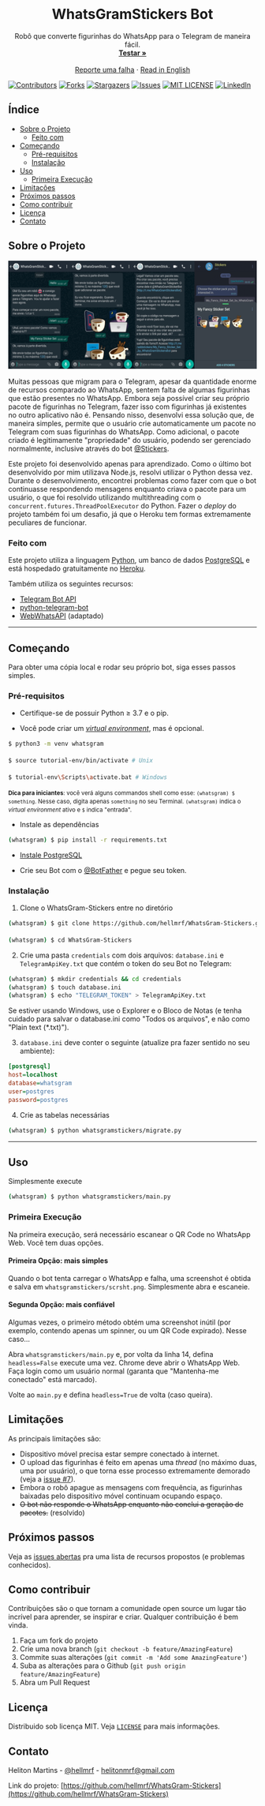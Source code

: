<!-- PROJECT LOGO -->
<br />
<p align="center">
  <!--<a href="https://github.com/hellmrf/WhatsGram-Stickers">
    <img src="logo.png" alt="Logo" width="80" height="80">
  </a>
  -->
  <h1 align="center">WhatsGramStickers Bot</h1>

  <p align="center">
    Robô que converte figurinhas do WhatsApp para o Telegram de maneira fácil.
    <br />
    <a href="https://wa.me/553171352054?text=Hi"><strong>Testar »</strong></a>
    <br />
    <br />
    <a href="https://github.com/hellmrf/WhatsGram-Stickers/issues">Reporte uma falha</a>
    ·
    <a href="https://github.com/hellmrf/WhatsGram-Stickers">Read in English</a>
  </p>
</p>


[![Contributors][contributors-shield]][contributors-url]
[![Forks][forks-shield]][forks-url]
[![Stargazers][stars-shield]][stars-url]
[![Issues][issues-shield]][issues-url]
[![MIT LICENSE][LICENSE-shield]][LICENSE-url]
[![LinkedIn][linkedin-shield]][linkedin-url]


<!-- TABLE OF CONTENTS -->
## Índice

* [Sobre o Projeto](#sobre-o-projeto)
  * [Feito com](#feito-com)
* [Começando](#começando)
  * [Pré-requisitos](#Pré-requisitos)
  * [Instalação](#Instalação)
* [Uso](#Uso)
  * [Primeira Execução](#primeira-execução)
* [Limitações](#Limitações)
* [Próximos passos](#Próximos-passos)
* [Como contribuir](#Como-contribuir)
* [Licença](#Licença)
* [Contato](#Contato)



<!-- Sobre o Projeto -->
## Sobre o Projeto

[![WhatsGramStickersBot Demonstration][product-screenshot]](https://wa.me/553171352054?text=Hello)

Muitas pessoas que migram para o Telegram, apesar da quantidade enorme de recursos comparado ao WhatsApp, sentem falta de algumas figurinhas que estão presentes no WhatsApp. Embora seja possível criar seu próprio pacote de figurinhas no Telegram, fazer isso com figurinhas já existentes no outro aplicativo não é. Pensando nisso, desenvolvi essa solução que, de maneira simples, permite que o usuário crie automaticamente um pacote no Telegram com suas figurinhas do WhatsApp. Como adicional, o pacote criado é legitimamente "propriedade" do usuário, podendo ser gerenciado normalmente, inclusive através do bot [@Stickers](http://t.me/Stickers).

Este projeto foi desenvolvido apenas para aprendizado. Como o último bot desenvolvido por mim utilizava Node.js, resolvi utilizar o Python dessa vez.
Durante o desenvolvimento, encontrei problemas como fazer com que o bot continuasse respondendo mensagens enquanto criava o pacote para um usuário, o que foi resolvido utilizando multithreading com o `concurrent.futures.ThreadPoolExecutor` do Python.
Fazer o _deploy_ do projeto também foi um desafio, já que o Heroku tem formas extremamente peculiares de funcionar.


### Feito com

Este projeto utiliza a linguagem [Python](https://www.python.org/), um banco de dados [PostgreSQL](https://www.postgresql.org/) e está hospedado gratuitamente no [Heroku](https://www.heroku.com/). 

Também utiliza os seguintes recursos:

* [Telegram Bot API](https://core.telegram.org/bots/api)
* [python-telegram-bot](https://github.com/python-telegram-bot/python-telegram-bot)
* [WebWhatsAPI](https://github.com/mukulhase/WebWhatsapp-Wrapper/) (adaptado)

-------------
<!-- Começando -->
## Começando

Para obter uma cópia local e rodar seu próprio bot, siga esses passos simples.

### Pré-requisitos


* Certifique-se de possuir Python &geq; 3.7 e o pip.

* Você pode criar um [_virtual environment_](https://docs.python.org/3/tutorial/venv.html), mas é opcional.
```sh
$ python3 -m venv whatsgram

$ source tutorial-env/bin/activate # Unix

$ tutorial-env\Scripts\activate.bat # Windows
```

<small>**Dica para iniciantes**: você verá alguns commandos shell como esse: `(whatsgram) $ something`. Nesse caso, digita apenas `something` no seu Terminal. `(whatsgram)` indica o _virtual environment_ ativo e `$` indica "entrada".</small>

* Instale as dependências
```sh
(whatsgram) $ pip install -r requirements.txt
```

* [Instale PostgreSQL](https://www.postgresql.org/download/)

* Crie seu Bot com o [@BotFather](https://telegram.me/BotFather) e pegue seu token.

### Instalação
 
1. Clone o WhatsGram-Stickers entre no diretório
```sh
(whatsgram) $ git clone https://github.com/hellmrf/WhatsGram-Stickers.git

(whatsgram) $ cd WhatsGram-Stickers
```
2. Crie uma pasta `credentials` com dois arquivos: `database.ini` e `TelegramApiKey.txt` que contém o token do seu Bot no Telegram:
```sh
(whatsgram) $ mkdir credentials && cd credentials
(whatsgram) $ touch database.ini
(whatsgram) $ echo "TELEGRAM_TOKEN" > TelegramApiKey.txt
```
Se estiver usando Windows, use o Explorer e o Bloco de Notas (e tenha cuidado para salvar o database.ini como "Todos os arquivos", e não como "Plain text (*.txt)").

3. `database.ini` deve conter o seguinte (atualize pra fazer sentido no seu ambiente):

```ini
[postgresql]
host=localhost
database=whatsgram
user=postgres
password=postgres
```

4. Crie as tabelas necessárias

```sh
(whatsgram) $ python whatsgramstickers/migrate.py
```

--------------

<!-- Uso EXAMPLES -->
## Uso

Simplesmente execute

```sh
(whatsgram) $ python whatsgramstickers/main.py
```

### Primeira Execução

Na primeira execução, será necessário escanear o QR Code no WhatsApp Web. Você tem duas opções.

#### Primeira Opção: mais simples

Quando o bot tenta carregar o WhatsApp e falha, uma screenshot é obtida e salva em `whatsgramstickers/scrsht.png`. Simplesmente abra e escaneie.

#### Segunda Opção: mais confiável

Algumas vezes, o primeiro método obtém uma screenshot inútil (por exemplo, contendo apenas um spinner, ou um QR Code expirado). Nesse caso...

Abra `whatsgramstickers/main.py` e, por volta da linha 14, defina `headless=False` execute uma vez.
Chrome deve abrir o WhatsApp Web. Faça login como um usuário normal (garanta que "Mantenha-me conectado" está marcado).

Volte ao `main.py` e defina `headless=True` de volta (caso queira).

<!-- Próximos passos -->
## Limitações

As principais limitações são:

* Dispositivo móvel precisa estar sempre conectado à internet.
* O upload das figurinhas é feito em apenas uma _thread_ (no máximo duas, uma por usuário), o que torna esse processo extremamente demorado (veja a [issue #7](https://github.com/hellmrf/WhatsGram-Stickers/issues/7)).
* Embora o robô apague as mensagens com frequência, as figurinhas baixadas pelo dispositivo móvel continuam ocupando espaço.
* ~~O bot não responde o WhatsApp enquanto não conclui a geração de pacotes.~~ (resolvido)

## Próximos passos

Veja as [issues abertas](https://github.com/hellmrf/WhatsGram-Stickers/issues) pra uma lista de recursos propostos (e problemas conhecidos).


<!-- Como contribuir -->
## Como contribuir

Contribuições são o que tornam a comunidade open source um lugar tão incrível para aprender, se inspirar e criar. Qualquer contribuição é bem vinda.

1. Faça um fork do projeto
2. Crie uma nova branch (`git checkout -b feature/AmazingFeature`)
3. Commite suas alterações (`git commit -m 'Add some AmazingFeature'`)
4. Suba as alterações para o Github (`git push origin feature/AmazingFeature`)
5. Abra um Pull Request



<!-- Licença -->
## Licença

Distribuido sob licença MIT. Veja [`LICENSE`][LICENSE-url] para mais informações.



<!-- Contato -->
## Contato

Heliton Martins - [@hellmrf](https://twitter.com/hellmrf) - helitonmrf@gmail.com

Link do projeto: [https://github.com/hellmrf/WhatsGram-Stickers](https://github.com/hellmrf/WhatsGram-Stickers)


<!-- MARKDOWN LINKS & IMAGES -->
<!-- https://www.markdownguide.org/basic-syntax/#reference-style-links -->
[contributors-shield]: https://img.shields.io/github/contributors/hellmrf/WhatsGram-Stickers.svg?style=flat-square
[contributors-url]: https://github.com/hellmrf/WhatsGram-Stickers/graphs/contributors
[forks-shield]: https://img.shields.io/github/forks/hellmrf/WhatsGram-Stickers.svg?style=flat-square
[forks-url]: https://github.com/hellmrf/WhatsGram-Stickers/network/members
[stars-shield]: https://img.shields.io/github/stars/hellmrf/WhatsGram-Stickers.svg?style=flat-square
[stars-url]: https://github.com/hellmrf/WhatsGram-Stickers/stargazers
[issues-shield]: https://img.shields.io/github/issues/hellmrf/WhatsGram-Stickers.svg?style=flat-square
[issues-url]: https://github.com/hellmrf/WhatsGram-Stickers/issues
[LICENSE-shield]: https://img.shields.io/github/license/hellmrf/WhatsGram-Stickers.svg?style=flat-square
[LICENSE-url]: https://github.com/hellmrf/WhatsGram-Stickers/blob/master/LICENSE
[linkedin-shield]: https://img.shields.io/badge/-LinkedIn-black.svg?style=flat-square&logo=linkedin&colorB=555
[linkedin-url]: https://linkedin.com/in/helitonmrf
[product-screenshot]: screenshot.png